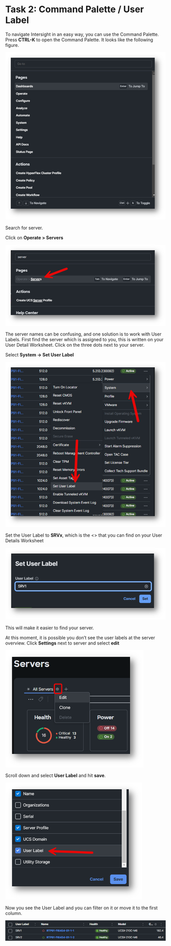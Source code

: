 # Task 2: Command Palette / User Label

To navigate Intersight in an easy way, you can use the Command Palette.
Press **CTRL-K** to open the Command Palette.
It looks like the following figure.

![Command Palette 1](./CommandPalette1.png "Command Palette 1")

Search for server.

Click on **Operate > Servers**

![Command Palette 2](./CommandPalette2.png "Command Palette 2")

The server names can be confusing, and one solution is to work with User Labels.
First find the server which is assigned to you, this is written on your User Detail Worksheet. 
Click on the three dots next to your server.

Select **System -> Set User Label**

![Command Palette 3](./CommandPalette3.png "Command Palette 3")

Set the User Label to **SRVx**, which is the <<User Label>> that you can find on your User Details Worksheet

![Command Palette 4](./CommandPalette4.png "Command Palette 4")

This will make it easier to find your server.

At this moment, it is possible you don’t see the user labels at the server overview.
Click **Settings** next to server and select **edit**

![Command Palette 5](./CommandPalette5.png "Command Palette 5")

Scroll down and select **User Label** and hit **save**.

![Command Palette 6](./CommandPalette6.png "Command Palette 6")

Now you see the User Label and you can filter on it or move it to the first column.

![Command Palette 7](./CommandPalette7.png "Command Palette 7")
